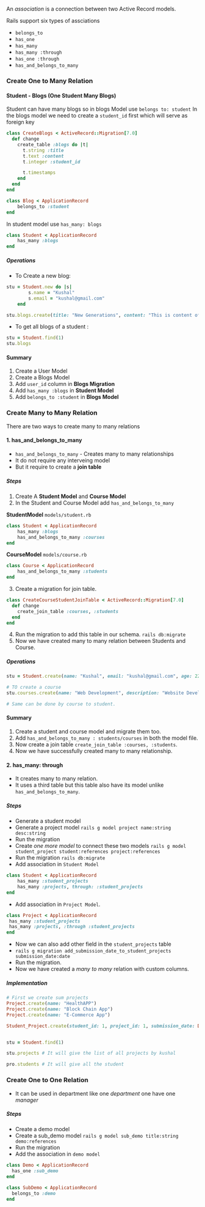 An _association_ is a connection between two Active Record models.

Rails support six types of assciations
- `belongs_to`
- `has_one`
- `has_many`
- `has_many :through`
- `has_one :through`
- `has_and_belongs_to_many`

### Create One to Many Relation

#### Student - Blogs (One Student Many Blogs)

Student can have many blogs so in blogs Model use `belongs to: student`
In the blogs model we need to create a `student_id` first which will serve as foreign key
```rb
class CreateBlogs < ActiveRecord::Migration[7.0]
  def change
    create_table :blogs do |t|
      t.string :title
      t.text :content
      t.integer :student_id

      t.timestamps
    end
  end
end

```

```rb
class Blog < ApplicationRecord
	belongs_to :student
end
```

In student model use `has_many: blogs`
```rb
class Student < ApplicationRecord
	has_many :blogs
end
```
##### Operations 

- To Create a new blog:
```rb
stu = Student.new do |s|
		s.name = "Kushal"
		s.email = "kushal@gmail.com"
	end

stu.blogs.create(title: "New Generations", content: "This is content of blog" )

```

- To get all blogs of a student : 
```rb
stu = Student.find(1)
stu.blogs
```

#### Summary
1. Create a User Model
2. Create a Blogs Model
3. Add `user_id` column in **Blogs Migration**
4. Add `has_many :blogs` in **Student Model**
5. Add `belongs_to :student` in **Blogs Model**


### Create Many to Many Relation
There are two ways to create many to many relations

#### 1. has_and_belongs_to_many

- `has_and_belongs_to_many` - Creates many to many relationships
- It do not require any interveing model
- But it require to create a **join table** 

##### Steps
1. Create A **Student Model** and **Course Model**
2. In the Student and Course Model add `has_and_belongs_to_many`

**StudentModel** `models/student.rb`
```rb
class Student < ApplicationRecord
    has_many :blogs 
    has_and_belongs_to_many :courses
end
```

**CourseModel** `models/course.rb`
```rb
class Course < ApplicationRecord
    has_and_belongs_to_many :students
end
```

3. Create a migration for join table.
```rb
class CreateCourseStudentJoinTable < ActiveRecord::Migration[7.0]
  def change
    create_join_table :courses, :students 
  end
end
```

4. Run the migration to add this table in our schema. `rails db:migrate`
5. Now we have created many to many relation between Students and Course.

##### Operations
```rb
stu = Student.create(name: "Kushal", email: "kushal@gmail.com", age: 22)

# TO create a course
stu.courses.create(name: "Web Development", description: "Website Development", points: 40)

# Same can be done by course to student.
```

#### Summary
1. Create a student and course model and migrate them too.
2. Add `has_and_belongs_to_many : students/courses` in both the model file.
3. Now create a join table `create_join_table :courses, :students`.
4. Now we have successfully created many to many relationship.

#### 2. has_many: through
- It creates many to many relation.
- It uses a third table but this table also have its model unlike `has_and_belongs_to_many`.

##### Steps
- Generate a student model
- Generate a project model `rails g model project name:string desc:string`
- Run the migration
- Create *one more model* to connect these two models `rails g model student_project student:references project:references`
- Run the migration `rails db:migrate`
- Add association in `Student Model`
```rb
class Student < ApplicationRecord
    has_many :student_projects
    has_many :projects, through: :student_projects
end
```
 - Add association in `Project Model`.
 ```rb
 class Project < ApplicationRecord
  has_many :student_projects
  has_many :projects, :through :student_projects
end
```
- Now we can also add other field in the `student_projects` table
- `rails g migration add_submission_date_to_student_projects submission_date:date`
- Run the migration.
- Now we have created a *many to many* relation with custom columns.
##### Implementation
```rb
# First we create sum projects
Project.create(name: "HealthAPP")
Project.create(name: "Block Chain App")
Project.create(name: "E-Commerce App")

Student_Project.create(student_id: 1, project_id: 1, submission_date: Date.today + 30.days)


stu = Student.find(1)

stu.projects # It will give the list of all projects by kushal

pro.students # It will give all the student

```

### Create One to One Relation
- It can be used in department like one *department* one have one *manager*
##### Steps
- Create a demo model
- Create a sub_demo model `rails g model sub_demo title:string  demo:references`
- Run the migration
- Add the association in `demo model` 
```rb
class Demo < ApplicationRecord
  has_one :sub_demo
end
```

```rb
class SubDemo < ApplicationRecord
  belongs_to :demo
end
```

